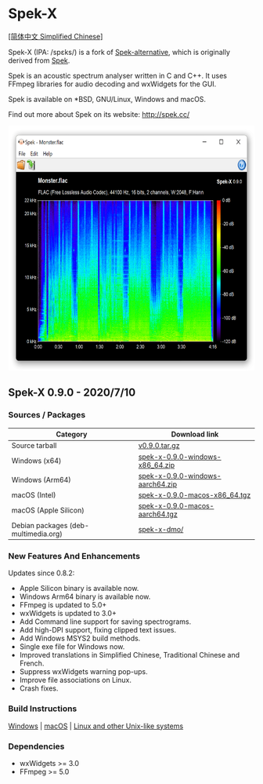 # Spek-X

[[简体中文 Simplified Chinese]](./README-zh_CN.md)

Spek-X (IPA: /spɛks/) is a fork of [Spek-alternative](https://github.com/withmorten/spek-alternative), which is originally derived from [Spek](https://github.com/alexkay/spek).

Spek is an acoustic spectrum analyser written in C and C++. It uses FFmpeg
libraries for audio decoding and wxWidgets for the GUI.

Spek is available on *BSD, GNU/Linux, Windows and macOS.

Find out more about Spek on its website: <http://spek.cc/>

<img src="./data/spek-screenshot.png" height="500">

## Spek-X 0.9.0 - 2020/7/10

### Sources / Packages

Category                             | Download link
-------------------------------------|----------------
Source tarball                       | [v0.9.0.tar.gz](https://github.com/MikeWang000000/spek-X/archive/v0.9.0.tar.gz)
Windows (x64)                        | [spek-x-0.9.0-windows-x86_64.zip](https://github.com/MikeWang000000/spek-X/releases/download/v0.9.0/spek-x-0.9.0-windows-x86_64.zip)
Windows (Arm64)                      | [spek-x-0.9.0-windows-aarch64.zip](https://github.com/MikeWang000000/spek-X/releases/download/v0.9.0/spek-x-0.9.0-windows-aarch64.zip)
macOS (Intel)                        | [spek-x-0.9.0-macos-x86_64.tgz](https://github.com/MikeWang000000/spek-X/releases/download/v0.9.0/spek-x-0.9.0-macos-x86_64.tgz)
macOS (Apple Silicon)                | [spek-x-0.9.0-macos-aarch64.tgz](https://github.com/MikeWang000000/spek-X/releases/download/v0.9.0/spek-x-0.9.0-macos-aarch64.tgz)
Debian packages (deb-multimedia.org) | [spek-x-dmo/](https://deb-multimedia.org/pool/main/s/spek-x-dmo/)

### New Features And Enhancements

Updates since 0.8.2:
 * Apple Silicon binary is available now.
 * Windows Arm64 binary is available now.
 * FFmpeg is updated to 5.0+
 * wxWidgets is updated to 3.0+
 * Add Command line support for saving spectrograms.
 * Add high-DPI support, fixing clipped text issues. 
 * Add Windows MSYS2 build methods.
 * Single exe file for Windows now.
 * Improved translations in Simplified Chinese, Traditional Chinese and French.
 * Suppress wxWidgets warning pop-ups.
 * Improve file associations on Linux.
 * Crash fixes.

### Build Instructions

[Windows](./dist/win/README.md) | [macOS](./dist/osx/README.md) | [Linux and other Unix-like systems](./INSTALL.md#building-from-the-git-repository)

### Dependencies

 * wxWidgets >= 3.0
 * FFmpeg >= 5.0
